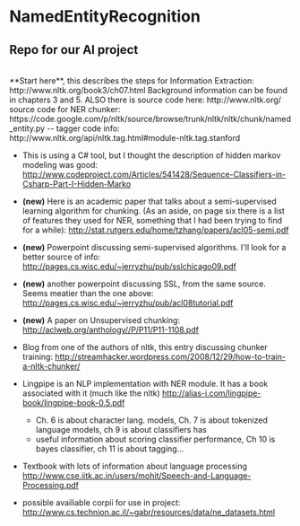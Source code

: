 NamedEntityRecognition
======================

Repo for our AI project
-----------------------
<br>
**Start here**, this describes the steps for Information Extraction: http://www.nltk.org/book3/ch07.html
Background information can be found in chapters 3 and 5. ALSO
 there is source code here: http://www.nltk.org/ 
 source code for NER chunker: https://code.google.com/p/nltk/source/browse/trunk/nltk/nltk/chunk/named_entity.py
-- tagger code info: http://www.nltk.org/api/nltk.tag.html#module-nltk.tag.stanford

* This is using a C# tool, but I thought the description of hidden markov modeling was good:
http://www.codeproject.com/Articles/541428/Sequence-Classifiers-in-Csharp-Part-I-Hidden-Marko

* **(new)** Here is an academic paper that talks about a semi-supervised learning algorithm for chunking. (As an aside, on page six there is a list of features they used for NER, something that I had been trying to find for a while):
http://stat.rutgers.edu/home/tzhang/papers/acl05-semi.pdf

* **(new)** Powerpoint discussing semi-supervised algorithms. I'll look for a better source of info:
http://pages.cs.wisc.edu/~jerryzhu/pub/sslchicago09.pdf

* **(new)** another powerpoint discussing SSL, from the same source. Seems meatier than the one above:
http://pages.cs.wisc.edu/~jerryzhu/pub/acl08tutorial.pdf

* **(new)** A paper on Unsupervised chunking:
http://aclweb.org/anthology//P/P11/P11-1108.pdf

* Blog from one of the authors of nltk, this entry discussing chunker training:
http://streamhacker.wordpress.com/2008/12/29/how-to-train-a-nltk-chunker/

* Lingpipe is an NLP implementation with NER module. It has a book associated with it (much like the nltk)
http://alias-i.com/lingpipe-book/lingpipe-book-0.5.pdf
  * Ch. 6 is about character lang. models, Ch. 7 is about tokenized language models, ch 9 is about classifiers has 
  * useful information about scoring classifier performance, Ch 10 is bayes classifier, ch 11 is about tagging...

* Textbook with lots of information about language processing
http://www.cse.iitk.ac.in/users/mohit/Speech-and-Language-Processing.pdf


* possible availiable corpii for use in project:
http://www.cs.technion.ac.il/~gabr/resources/data/ne_datasets.html

